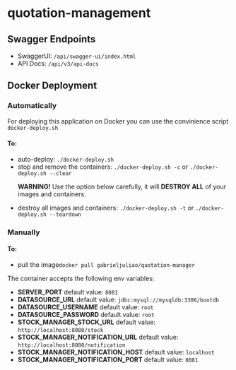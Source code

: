 # quotation-management

## Swagger Endpoints
<ul>
<li>SwaggerUI: <code>/api/swagger-ui/index.html</code></li>
<li>API Docs: <code>/api/v3/api-docs</code></li>
</ul>

## Docker Deployment

### Automatically
<p>For deploying this application on Docker you can use the convinience script <code>docker-deploy.sh</code></p>

#### To:
<ul>
<li>auto-deploy: <code>./docker-deploy.sh</code></li>
<li>stop and remove the containers: <code>./docker-deploy.sh -c</code> or <code>./docker-deploy.sh --clear</code></li>
<p><b>WARNING!</b> Use the option below carefully, it will <b>DESTROY ALL</b> of your images and containers.</p>
<li>destroy all images and containers: <code>./docker-deploy.sh -t</code> or <code>./docker-deploy.sh --teardown</code></li>
</ul>

### Manually

#### To:
<ul>
<li>pull the image<code>docker pull gabrieljuliao/quotation-manager</code></li>
</ul>

The container accepts the following env variables:
<ul>
<li><b>SERVER_PORT</b> default value: <code>8081</code></li>
<li><b>DATASOURCE_URL</b> default value: <code>jdbc:mysql://mysqldb:3306/bootdb</code></li>
<li><b>DATASOURCE_USERNAME</b> default value: <code>root</code></li>
<li><b>DATASOURCE_PASSWORD</b> default value: <code>root</code></li>
<li><b>STOCK_MANAGER_STOCK_URL</b> default value: <code>http://localhost:8080/stock</code></li>
<li><b>STOCK_MANAGER_NOTIFICATION_URL</b> default value: <code>http://localhost:8080/notification</code></li>
<li><b>STOCK_MANAGER_NOTIFICATION_HOST</b> default value: <code>localhost</code></li>
<li><b>STOCK_MANAGER_NOTIFICATION_PORT</b> default value: <code>8081</code></li>
</ul>
